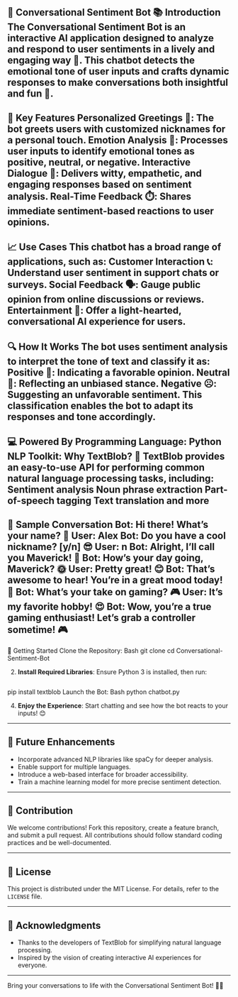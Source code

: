 🤖 Conversational Sentiment Bot
📚 Introduction
The Conversational Sentiment Bot is an interactive AI application designed to analyze and respond to user sentiments in a lively and engaging way 🤩. This chatbot detects the emotional tone of user inputs and crafts dynamic responses to make conversations both insightful and fun 💬.
---
🎯 Key Features
Personalized Greetings 🤝: The bot greets users with customized nicknames for a personal touch.
Emotion Analysis 🤔: Processes user inputs to identify emotional tones as positive, neutral, or negative.
Interactive Dialogue 💬: Delivers witty, empathetic, and engaging responses based on sentiment analysis.
Real-Time Feedback ⏱️: Shares immediate sentiment-based reactions to user opinions.
---
📈 Use Cases
This chatbot has a broad range of applications, such as:
Customer Interaction 📞: Understand user sentiment in support chats or surveys.
Social Feedback 🗣️: Gauge public opinion from online discussions or reviews.
Entertainment 🎉: Offer a light-hearted, conversational AI experience for users.
---
🔍 How It Works
The bot uses sentiment analysis to interpret the tone of text and classify it as:
Positive 🌈: Indicating a favorable opinion.
Neutral 🤔: Reflecting an unbiased stance.
Negative ☹️: Suggesting an unfavorable sentiment.
This classification enables the bot to adapt its responses and tone accordingly.
---
💻 Powered By
Programming Language: Python
NLP Toolkit: 
Why TextBlob? 🤔
TextBlob provides an easy-to-use API for performing common natural language processing tasks, including:
Sentiment analysis
Noun phrase extraction
Part-of-speech tagging
Text translation and more
---
💬 Sample Conversation
Bot: Hi there! What’s your name? 🤔
User: Alex
Bot: Do you have a cool nickname? [y/n] 😎
User: n
Bot: Alright, I’ll call you Maverick! 🤠
Bot: How’s your day going, Maverick? 🌞
User: Pretty great! 😊
Bot: That’s awesome to hear! You’re in a great mood today! 🎉
Bot: What’s your take on gaming? 🎮
User: It’s my favorite hobby! 😍
Bot: Wow, you’re a true gaming enthusiast! Let’s grab a controller sometime! 🎮
---
🚀 Getting Started
Clone the Repository:
Bash
git clone 
cd Conversational-Sentiment-Bot

2. **Install Required Libraries**:
   Ensure Python 3 is installed, then run:
   ```bash
pip install textblob
Launch the Bot:
Bash
python chatbot.py

4. **Enjoy the Experience**: Start chatting and see how the bot reacts to your inputs! 😊

---

## 🔮 Future Enhancements

* Incorporate advanced NLP libraries like spaCy for deeper analysis.
* Enable support for multiple languages.
* Introduce a web-based interface for broader accessibility.
* Train a machine learning model for more precise sentiment detection.

---

## 🤝 Contribution

We welcome contributions! Fork this repository, create a feature branch, and submit a pull request. All contributions should follow standard coding practices and be well-documented.

---

## 📝 License

This project is distributed under the MIT License. For details, refer to the `LICENSE` file.

---

## 🙏 Acknowledgments

* Thanks to the developers of TextBlob for simplifying natural language processing.
* Inspired by the vision of creating interactive AI experiences for everyone.

---

Bring your conversations to life with the Conversational Sentiment Bot! 💬🤖
